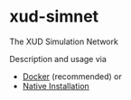 xud-simnet
============
The XUD Simulation Network

Description and usage via
* [Docker](https://github.com/ExchangeUnion/xud/wiki/Docker) (recommended) or
* [Native Installation](https://github.com/ExchangeUnion/xud/wiki/SimNet)
